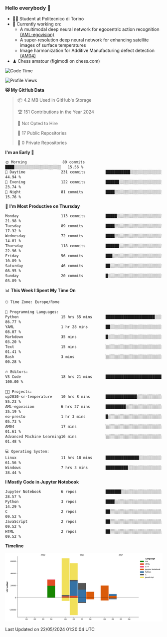 ### Hello everybody 👋
- 🧑‍🎓 Student at Politecnico di Torino
- 🤖 Currently working on:
  - A multimodal deep neural network for egocentric action recognition [(AML-egovision)](https://github.com/figimodi/AML-egovision)
  - A super-resolution deep neural network for enhancing satellite images of surface temperatures
  - Image harmonization for Additive Manufacturing defect detection [(AM04)](https://github.com/figimodi/AM04)
- ♟ Chess amatour (figimodi on chess.com)

<!--
[![Figimodi's GitHub stats](https://github-readme-stats.vercel.app/api?username=figimodi&rank_icon=github&show_icons=true&include_all_commits=true)](https://github.com/figimodi/github-readme-stats)

![Top Langs](https://github-readme-stats.vercel.app/api/top-langs/?username=figimodi&layout=compact&)

[![Figimodi's WakaTime stats](https://github-readme-stats.vercel.app/api/wakatime?username=figimodi)](https://github.com/figimodi/github-readme-stats)
-->

<!--START_SECTION:waka-->
![Code Time](http://img.shields.io/badge/Code%20Time-98%20hrs%2052%20mins-blue)

![Profile Views](http://img.shields.io/badge/Profile%20Views-5-blue)

**🐱 My GitHub Data** 

> 📦 4.2 MB Used in GitHub's Storage 
 > 
> 🏆 151 Contributions in the Year 2024
 > 
> 🚫 Not Opted to Hire
 > 
> 📜 17 Public Repositories 
 > 
> 🔑 0 Private Repositories 
 > 
**I'm an Early 🐤** 

```text
🌞 Morning                80 commits          ████░░░░░░░░░░░░░░░░░░░░░   15.56 % 
🌆 Daytime                231 commits         ███████████░░░░░░░░░░░░░░   44.94 % 
🌃 Evening                122 commits         ██████░░░░░░░░░░░░░░░░░░░   23.74 % 
🌙 Night                  81 commits          ████░░░░░░░░░░░░░░░░░░░░░   15.76 % 
```
📅 **I'm Most Productive on Thursday** 

```text
Monday                   113 commits         █████░░░░░░░░░░░░░░░░░░░░   21.98 % 
Tuesday                  89 commits          ████░░░░░░░░░░░░░░░░░░░░░   17.32 % 
Wednesday                72 commits          ████░░░░░░░░░░░░░░░░░░░░░   14.01 % 
Thursday                 118 commits         ██████░░░░░░░░░░░░░░░░░░░   22.96 % 
Friday                   56 commits          ███░░░░░░░░░░░░░░░░░░░░░░   10.89 % 
Saturday                 46 commits          ██░░░░░░░░░░░░░░░░░░░░░░░   08.95 % 
Sunday                   20 commits          █░░░░░░░░░░░░░░░░░░░░░░░░   03.89 % 
```


📊 **This Week I Spent My Time On** 

```text
🕑︎ Time Zone: Europe/Rome

💬 Programming Languages: 
Python                   15 hrs 55 mins      ██████████████████████░░░   86.77 % 
YAML                     1 hr 28 mins        ██░░░░░░░░░░░░░░░░░░░░░░░   08.07 % 
Markdown                 35 mins             █░░░░░░░░░░░░░░░░░░░░░░░░   03.20 % 
Text                     15 mins             ░░░░░░░░░░░░░░░░░░░░░░░░░   01.41 % 
Bash                     3 mins              ░░░░░░░░░░░░░░░░░░░░░░░░░   00.28 % 

🔥 Editors: 
VS Code                  18 hrs 21 mins      █████████████████████████   100.00 % 

🐱‍💻 Projects: 
up2030-sr-temperature    10 hrs 8 mins       ██████████████░░░░░░░░░░░   55.23 % 
AML-egovision            6 hrs 27 mins       █████████░░░░░░░░░░░░░░░░   35.19 % 
eo-presto                1 hr 3 mins         █░░░░░░░░░░░░░░░░░░░░░░░░   05.73 % 
AM04                     17 mins             ░░░░░░░░░░░░░░░░░░░░░░░░░   01.61 % 
Advanced Machine Learning16 mins             ░░░░░░░░░░░░░░░░░░░░░░░░░   01.48 % 

💻 Operating System: 
Linux                    11 hrs 18 mins      ███████████████░░░░░░░░░░   61.56 % 
Windows                  7 hrs 3 mins        ██████████░░░░░░░░░░░░░░░   38.44 % 
```

**I Mostly Code in Jupyter Notebook** 

```text
Jupyter Notebook         6 repos             ███████░░░░░░░░░░░░░░░░░░   28.57 % 
Python                   3 repos             ████░░░░░░░░░░░░░░░░░░░░░   14.29 % 
C                        2 repos             ██░░░░░░░░░░░░░░░░░░░░░░░   09.52 % 
JavaScript               2 repos             ██░░░░░░░░░░░░░░░░░░░░░░░   09.52 % 
HTML                     2 repos             ██░░░░░░░░░░░░░░░░░░░░░░░   09.52 % 
```



**Timeline**

![Lines of Code chart](https://raw.githubusercontent.com/figimodi/figimodi/main/assets/bar_graph.png)


 Last Updated on 22/05/2024 01:20:04 UTC
<!--END_SECTION:waka-->

<!--
**figimodi/figimodi** is a ✨ _special_ ✨ repository because its `README.md` (this file) appears on your GitHub profile.

Here are some ideas to get you started:

- 🔭 I’m currently working on ...
- 🌱 I’m currently learning ...
- 👯 I’m looking to collaborate on ...
- 🤔 I’m looking for help with ...
- 💬 Ask me about ...
- 📫 How to reach me: ...
- 😄 Pronouns: ...
- ⚡ Fun fact: ...
-->
